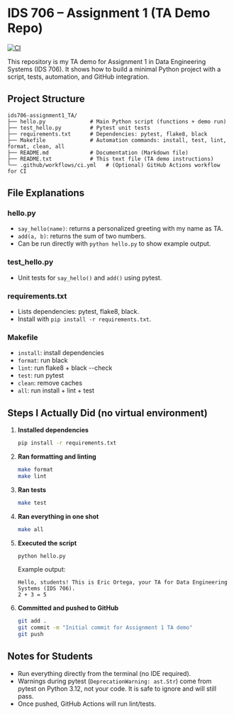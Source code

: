 # IDS 706 – Assignment 1 (TA Demo Repo)

[![CI](https://github.com/ericiortega/ids706-assignment1_TA/actions/workflows/ci.yml/badge.svg)](https://github.com/ericiortega/ids706-assignment1_TA/actions/workflows/ci.yml)


This repository is my TA demo for Assignment 1 in Data Engineering Systems (IDS 706). 
It shows how to build a minimal Python project with a script, tests, automation, and GitHub integration.

## Project Structure

```
ids706-assignment1_TA/
├── hello.py              # Main Python script (functions + demo run)
├── test_hello.py         # Pytest unit tests
├── requirements.txt      # Dependencies: pytest, flake8, black
├── Makefile              # Automation commands: install, test, lint, format, clean, all
├── README.md             # Documentation (Markdown file)
├── README.txt            # This text file (TA demo instructions)
└── .github/workflows/ci.yml   # (Optional) GitHub Actions workflow for CI
```

## File Explanations

### hello.py
- `say_hello(name)`: returns a personalized greeting with my name as TA.
- `add(a, b)`: returns the sum of two numbers.
- Can be run directly with `python hello.py` to show example output.

### test_hello.py
- Unit tests for `say_hello()` and `add()` using pytest.

### requirements.txt
- Lists dependencies: pytest, flake8, black.
- Install with `pip install -r requirements.txt`.

### Makefile
- `install`: install dependencies
- `format`: run black
- `lint`: run flake8 + black --check
- `test`: run pytest
- `clean`: remove caches
- `all`: run install + lint + test

## Steps I Actually Did (no virtual environment)

1. **Installed dependencies**
   ```bash
   pip install -r requirements.txt
   ```

2. **Ran formatting and linting**
   ```bash
   make format
   make lint
   ```

3. **Ran tests**
   ```bash
   make test
   ```

4. **Ran everything in one shot**
   ```bash
   make all
   ```

5. **Executed the script**
   ```bash
   python hello.py
   ```

   Example output:
   ```
   Hello, students! This is Eric Ortega, your TA for Data Engineering Systems (IDS 706).
   2 + 3 = 5
   ```

6. **Committed and pushed to GitHub**
   ```bash
   git add .
   git commit -m "Initial commit for Assignment 1 TA demo"
   git push
   ```

## Notes for Students

- Run everything directly from the terminal (no IDE required).
- Warnings during pytest (`DeprecationWarning: ast.Str`) come from pytest on Python 3.12, not your code. It is safe to ignore and will still pass.
- Once pushed, GitHub Actions will run lint/tests.